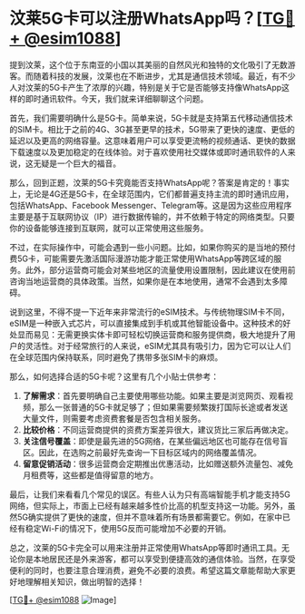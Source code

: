 # 汶莱5G卡可以注册WhatsApp吗？[[TG💪+ @esim1088](https://t.me/s/esim1088)]

提到汶莱，这个位于东南亚的小国以其美丽的自然风光和独特的文化吸引了无数游客。而随着科技的发展，汶莱也在不断进步，尤其是通信技术领域。最近，有不少人对汶莱的5G卡产生了浓厚的兴趣，特别是关于它是否能够支持像WhatsApp这样的即时通讯软件。今天，我们就来详细聊聊这个问题。

首先，我们需要明确什么是5G卡。简单来说，5G卡就是支持第五代移动通信技术的SIM卡。相比于之前的4G、3G甚至更早的技术，5G带来了更快的速度、更低的延迟以及更高的网络容量。这意味着用户可以享受更流畅的视频通话、更快的数据下载速度以及更加稳定的在线体验。对于喜欢使用社交媒体或即时通讯软件的人来说，这无疑是一个巨大的福音。

那么，回到正题，汶莱的5G卡究竟能否支持WhatsApp呢？答案是肯定的！事实上，无论是4G还是5G卡，在全球范围内，它们都普遍支持主流的即时通讯应用，包括WhatsApp、Facebook Messenger、Telegram等。这是因为这些应用程序主要是基于互联网协议（IP）进行数据传输的，并不依赖于特定的网络类型。只要你的设备能够连接到互联网，就可以正常使用这些服务。

不过，在实际操作中，可能会遇到一些小问题。比如，如果你购买的是当地的预付费5G卡，可能需要先激活国际漫游功能才能正常使用WhatsApp等跨区域的服务。此外，部分运营商可能会对某些地区的流量使用设置限制，因此建议在使用前咨询当地运营商的具体政策。当然，如果你是在本地使用，通常不会遇到太多障碍。

说到这里，不得不提一下近年来非常流行的eSIM技术。与传统物理SIM卡不同，eSIM是一种嵌入式芯片，可以直接集成到手机或其他智能设备中。这种技术的好处显而易见：无需更换实体卡即可轻松切换运营商和服务提供商，极大地提升了用户的灵活性。对于经常旅行的人来说，eSIM尤其具有吸引力，因为它可以让人们在全球范围内保持联系，同时避免了携带多张SIM卡的麻烦。

那么，如何选择合适的5G卡呢？这里有几个小贴士供参考：

1. **了解需求**：首先要明确自己主要使用哪些功能。如果主要是浏览网页、观看视频，那么一张普通的5G卡就足够了；但如果需要频繁拨打国际长途或者发送大量文件，则需要考虑资费套餐是否包含相关服务。
2. **比较价格**：不同运营商提供的资费方案差异很大，建议货比三家后再做决定。
3. **关注信号覆盖**：即使是最先进的5G网络，在某些偏远地区也可能存在信号盲区。因此，在选购之前最好先查询一下目标区域内的网络覆盖情况。
4. **留意促销活动**：很多运营商会定期推出优惠活动，比如赠送额外流量包、减免月租费等，这些都是值得留意的地方。

最后，让我们来看看几个常见的误区。有些人认为只有高端智能手机才能支持5G网络，但实际上，市面上已经有越来越多性价比高的机型支持这一功能。另外，虽然5G确实提供了更快的速度，但并不意味着所有场景都需要它。例如，在家中已经有稳定Wi-Fi的情况下，使用5G反而可能增加不必要的开销。

总之，汶莱的5G卡完全可以用来注册并正常使用WhatsApp等即时通讯工具。无论你是本地居民还是外来游客，都可以享受到便捷高效的通信体验。当然，在享受便利的同时，也要注意合理消费，避免不必要的浪费。希望这篇文章能帮助大家更好地理解相关知识，做出明智的选择！

[[TG💪+ @esim1088](https://t.me/s/esim1088) ![Image](https://i.postimg.cc/4NQfJmqS/Snipaste-2025-05-13-00-14-12.png)]